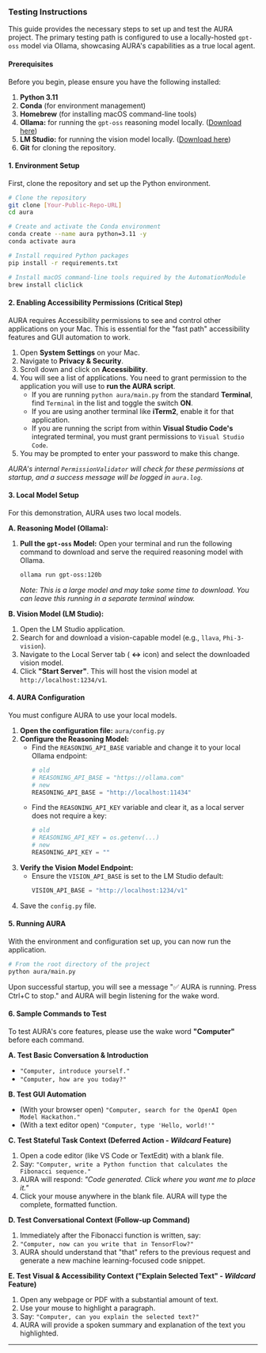 
### Testing Instructions

This guide provides the necessary steps to set up and test the AURA project. The primary testing path is configured to use a locally-hosted `gpt-oss` model via Ollama, showcasing AURA's capabilities as a true local agent.

#### **Prerequisites**

Before you begin, please ensure you have the following installed:

1.  **Python 3.11**
2.  **Conda** (for environment management)
3.  **Homebrew** (for installing macOS command-line tools)
4.  **Ollama:** for running the `gpt-oss` reasoning model locally. ([Download here](https://ollama.com/))
5.  **LM Studio:** for running the vision model locally. ([Download here](https://lmstudio.ai/))
6.  **Git** for cloning the repository.

#### **1. Environment Setup**

First, clone the repository and set up the Python environment.

```bash
# Clone the repository
git clone [Your-Public-Repo-URL]
cd aura

# Create and activate the Conda environment
conda create --name aura python=3.11 -y
conda activate aura

# Install required Python packages
pip install -r requirements.txt

# Install macOS command-line tools required by the AutomationModule
brew install cliclick
```

#### **2. Enabling Accessibility Permissions (Critical Step)**

AURA requires Accessibility permissions to see and control other applications on your Mac. This is essential for the "fast path" accessibility features and GUI automation to work.

1.  Open **System Settings** on your Mac.
2.  Navigate to **Privacy & Security**.
3.  Scroll down and click on **Accessibility**.
4.  You will see a list of applications. You need to grant permission to the application you will use to **run the AURA script**.
      * If you are running `python aura/main.py` from the standard **Terminal**, find `Terminal` in the list and toggle the switch **ON**.
      * If you are using another terminal like **iTerm2**, enable it for that application.
      * If you are running the script from within **Visual Studio Code's** integrated terminal, you must grant permissions to `Visual Studio Code`.
5.  You may be prompted to enter your password to make this change.

*AURA's internal `PermissionValidator` will check for these permissions at startup, and a success message will be logged in `aura.log`*.

#### **3. Local Model Setup**

For this demonstration, AURA uses two local models.

**A. Reasoning Model (Ollama):**

1.  **Pull the `gpt-oss` Model:** Open your terminal and run the following command to download and serve the required reasoning model with Ollama.
    ```bash
    ollama run gpt-oss:120b
    ```
    *Note: This is a large model and may take some time to download. You can leave this running in a separate terminal window.*

**B. Vision Model (LM Studio):**

1.  Open the LM Studio application.
2.  Search for and download a vision-capable model (e.g., `llava`, `Phi-3-vision`).
3.  Navigate to the Local Server tab ( **\<-\>** icon) and select the downloaded vision model.
4.  Click **"Start Server"**. This will host the vision model at `http://localhost:1234/v1`.

#### **4. AURA Configuration**

You must configure AURA to use your local models.

1.  **Open the configuration file:** `aura/config.py`
2.  **Configure the Reasoning Model:**
      * Find the `REASONING_API_BASE` variable and change it to your local Ollama endpoint:
        ```python
        # old
        # REASONING_API_BASE = "https://ollama.com"
        # new
        REASONING_API_BASE = "http://localhost:11434"
        ```
      * Find the `REASONING_API_KEY` variable and clear it, as a local server does not require a key:
        ```python
        # old
        # REASONING_API_KEY = os.getenv(...)
        # new
        REASONING_API_KEY = ""
        ```
3.  **Verify the Vision Model Endpoint:**
      * Ensure the `VISION_API_BASE` is set to the LM Studio default:
        ```python
        VISION_API_BASE = "http://localhost:1234/v1"
        ```
4.  Save the `config.py` file.

#### **5. Running AURA**

With the environment and configuration set up, you can now run the application.

```bash
# From the root directory of the project
python aura/main.py
```

Upon successful startup, you will see a message "✅ AURA is running. Press Ctrl+C to stop." and AURA will begin listening for the wake word.

#### **6. Sample Commands to Test**

To test AURA's core features, please use the wake word **"Computer"** before each command.

**A. Test Basic Conversation & Introduction**

  * `"Computer, introduce yourself."`
  * `"Computer, how are you today?"`

**B. Test GUI Automation**

  * (With your browser open) `"Computer, search for the OpenAI Open Model Hackathon."`
  * (With a text editor open) `"Computer, type 'Hello, world!'"`

**C. Test Stateful Task Context (Deferred Action - *Wildcard* Feature)**

1.  Open a code editor (like VS Code or TextEdit) with a blank file.
2.  Say: `"Computer, write a Python function that calculates the Fibonacci sequence."`
3.  AURA will respond: *"Code generated. Click where you want me to place it."*
4.  Click your mouse anywhere in the blank file. AURA will type the complete, formatted function.

**D. Test Conversational Context (Follow-up Command)**

1.  Immediately after the Fibonacci function is written, say:
2.  `"Computer, now can you write that in TensorFlow?"`
3.  AURA should understand that "that" refers to the previous request and generate a new machine learning-focused code snippet.

**E. Test Visual & Accessibility Context ("Explain Selected Text" - *Wildcard* Feature)**

1.  Open any webpage or PDF with a substantial amount of text.
2.  Use your mouse to highlight a paragraph.
3.  Say: `"Computer, can you explain the selected text?"`
4.  AURA will provide a spoken summary and explanation of the text you highlighted.

-----
